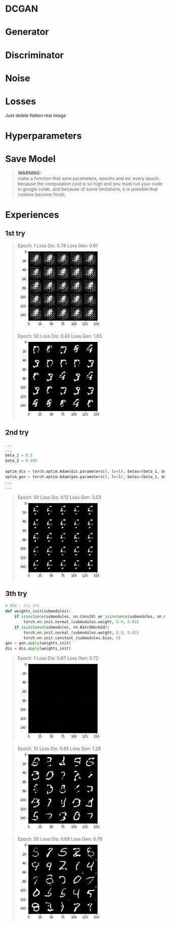 # DCGAN

# Generator

# Discriminator

# Noise

# Losses
Just delete flatten real image

# Hyperparameters

# Save Model 
> **WARNING:**  
> make a function that save parameters, epochs and etc every epoch. because the computation cost is so high and you must run 
> your code in google colab. and because of some limitations, it is possible that runtime become finish.

# Experiences
## 1st try
> Epoch: 1      Loss Dis: 0.78     Loss Gen: 0.61  
![img.png](./figs/try_1_epoch_1.png)

> Epoch: 50      Loss Dis: 0.43     Loss Gen: 1.83  
![img.png](./figs/try_1_epoch_50.png)

## 2nd try
```python
...
...
beta_1 = 0.5
beta_2 = 0.999

optim_dis = torch.optim.Adam(dis.parameters(), lr=lr, betas=(beta_1, beta_2))
optim_gen = torch.optim.Adam(gen.parameters(), lr=lr, betas=(beta_1, beta_2))
...
...
```

> Epoch: 50      Loss Dis: 0.12	    Loss Gen: 3.03  
> ![img.png](./figs/try_2_epoch_50.png)

## 3th try
```python 
# NEW : try 3th
def weights_init(submodules):
    if isinstance(submodules, nn.Conv2d) or isinstance(submodules, nn.ConvTranspose2d):
        torch.nn.init.normal_(submodules.weight, 0.0, 0.02)
    if isinstance(submodules, nn.BatchNorm2d):
        torch.nn.init.normal_(submodules.weight, 0.0, 0.02)
        torch.nn.init.constant_(submodules.bias, 0)
gen = gen.apply(weights_init)
dis = dis.apply(weights_init)
```

> Epoch: 1      Loss Dis: 0.67	    Loss Gen: 0.72  
> ![](./figs/try_3_epoch_1.png)

> Epoch: 10      Loss Dis: 0.65	    Loss Gen: 1.29  
> ![](./figs/try_3_epoch_10.png)

> Epoch: 50      Loss Dis: 0.69    Loss Gen: 0.78  
> ![](./figs/try_3_epoch_50.png)
